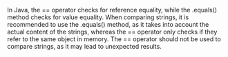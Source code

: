 In Java, the == operator checks for reference equality, while the .equals() method checks for value equality. When comparing strings, it is recommended to use the .equals() method, as it takes into account the actual content of the strings, whereas the == operator only checks if they refer to the same object in memory. The == operator should not be used to compare strings, as it may lead to unexpected results.
